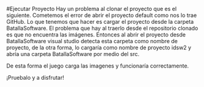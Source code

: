 #Ejecutar Proyecto
Hay un problema al clonar el proyecto que es el siguiente. Cometemos el error de abrir el proyecto default como nos lo trae GitHub. Lo que tenemos que hacer es cargar el proyecto desde la carpeta BatallaSoftware. El problema que hay al traerlo desde el repositorio clonado es que no encuentra las imágenes. Entonces al abrir el proyecto desde BatallaSoftware visual studio detecta esta carpeta como nombre de proyecto, de la otra forma, lo cargaría como nombre de proyecto idsw2 y abría una carpeta BatallaSoftware por medio del src.

De esta forma el juego carga las imagenes y funcionaría correctamente.

¡Pruebalo y a disfrutar!
